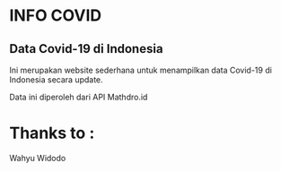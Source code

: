 # INFO COVID

## Data Covid-19 di Indonesia

Ini merupakan website sederhana untuk menampilkan data Covid-19 di Indonesia secara update.

Data ini diperoleh dari API Mathdro.id

# Thanks to :
Wahyu Widodo
